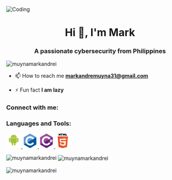<img align="right" alt="Coding" width="1000" src= "https://cdn-images-1.medium.com/v2/resize:fill:1600:480/gravity:fp:0.5:0.4/0*4cFGPPIeRmH4K9hT.jpg">
<hr>
<h1 align="center">Hi 👋, I'm Mark</h1>
<h3 align="center">A passionate cybersecurity from Philippines</h3>



<p align="left"> <img src="https://komarev.com/ghpvc/?username=muynamarkandrei&label=Profile%20views&color=0e75b6&style=flat" alt="muynamarkandrei" /> </p>

- 📫 How to reach me **markandremuyna31@gmail.com**

- ⚡ Fun fact **I am lazy**

<h3 align="left">Connect with me:</h3>
<p align="left">
</p>

<h3 align="left">Languages and Tools:</h3>
<p align="left"> <a href="https://developer.android.com" target="_blank" rel="noreferrer"> <img src="https://raw.githubusercontent.com/devicons/devicon/master/icons/android/android-original-wordmark.svg" alt="android" width="40" height="40"/> </a> <a href="https://www.cprogramming.com/" target="_blank" rel="noreferrer"> <img src="https://raw.githubusercontent.com/devicons/devicon/master/icons/c/c-original.svg" alt="c" width="40" height="40"/> </a> <a href="https://www.w3schools.com/cs/" target="_blank" rel="noreferrer"> <img src="https://raw.githubusercontent.com/devicons/devicon/master/icons/csharp/csharp-original.svg" alt="csharp" width="40" height="40"/> </a> <a href="https://www.w3.org/html/" target="_blank" rel="noreferrer"> <img src="https://raw.githubusercontent.com/devicons/devicon/master/icons/html5/html5-original-wordmark.svg" alt="html5" width="40" height="40"/> </a> </p>

<p><img align="left" src="https://github-readme-stats.vercel.app/api/top-langs?username=muynamarkandrei&show_icons=true&locale=en&layout=compact" alt="muynamarkandrei" /></p>

<p>&nbsp;<img align="center" src="https://github-readme-stats.vercel.app/api?username=muynamarkandrei&show_icons=true&locale=en" alt="muynamarkandrei" /></p>

<p><img align="center" src="https://github-readme-streak-stats.herokuapp.com/?user=muynamarkandrei&" alt="muynamarkandrei" /></p>
